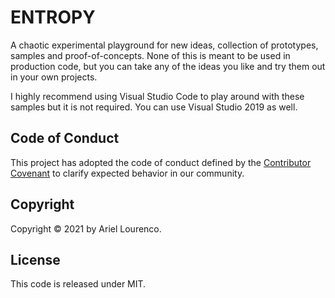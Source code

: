 # ENTROPY

A chaotic experimental playground for new ideas, collection of prototypes, samples and proof-of-concepts. None of this is meant to be used in production code, but you can take any of the ideas you like and try them out in your own projects.

I highly recommend using Visual Studio Code to play around with these samples but it is not required. You can use Visual Studio 2019 as well.

## Code of Conduct

This project has adopted the code of conduct defined by the [Contributor Covenant](https://www.contributor-covenant.org/) to clarify expected behavior in our community.

## Copyright

Copyright © 2021 by Ariel Lourenco.

## License

This code is released under MIT.
